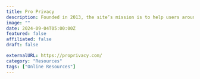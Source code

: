 ```yaml
---
title: Pro Privacy
description: Founded in 2013, the site’s mission is to help users around the world reclaim their right to privacy.
image: ""
date: 2024-09-04T05:00:00Z
featured: false
affiliated: false
draft: false

externalURL: https://proprivacy.com/
category: "Resources"
tags: ["Online Resources"]
---
```

